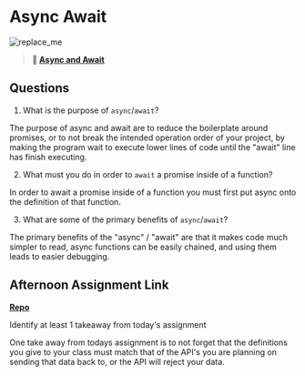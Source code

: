 # Async Await

![replace_me](https://codeworks.blob.core.windows.net/public/assets/img/illustrations/placeholder.svg)

> **📖 [Async and Await](https://codeworksacademy.com/fs-student-guide/resources/wk4/03-Async-Await)**

## Questions

1. What is the purpose of `async`/`await`?

The purpose of async and await are to reduce the boilerplate around promises, or to not break the intended operation order of your project, by making the program wait to execute lower lines of code until the "await" line has finish executing. 

2. What must you do in order to `await` a promise inside of a function?

In order to await a promise inside of a function you must first put async onto the definition of that function.

3. What are some of the primary benefits of `async`/`await`?

The primary benefits of the "async" / "await" are that it makes code much simpler to read, async functions can be easily chained, and using them leads to easier debugging. 

## Afternoon Assignment Link

**[Repo](https://github.com/PeytonCurr/pokedex.git)**

Identify at least 1 takeaway from today's assignment

One take away from todays assignment is to not forget that the definitions you give to your class must match that of the API's you are planning on sending that data back to, or the API will reject your data. 